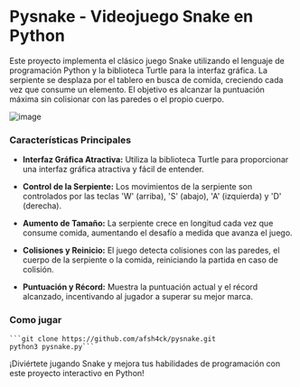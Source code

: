 # Pysnake - Videojuego Snake en Python

Este proyecto implementa el clásico juego Snake utilizando el lenguaje de programación Python y la biblioteca Turtle para la interfaz gráfica. La serpiente se desplaza por el tablero en busca de comida, creciendo cada vez que consume un elemento. El objetivo es alcanzar la puntuación máxima sin colisionar con las paredes o el propio cuerpo.

![image](https://github.com/afsh4ck/pysnake/assets/132138425/1b1a791d-7f20-4d0e-b2cf-a0e06656ae80)

### Características Principales

- **Interfaz Gráfica Atractiva:** Utiliza la biblioteca Turtle para proporcionar una interfaz gráfica atractiva y fácil de entender.

- **Control de la Serpiente:** Los movimientos de la serpiente son controlados por las teclas 'W' (arriba), 'S' (abajo), 'A' (izquierda) y 'D' (derecha).

- **Aumento de Tamaño:** La serpiente crece en longitud cada vez que consume comida, aumentando el desafío a medida que avanza el juego.

- **Colisiones y Reinicio:** El juego detecta colisiones con las paredes, el cuerpo de la serpiente o la comida, reiniciando la partida en caso de colisión.

- **Puntuación y Récord:** Muestra la puntuación actual y el récord alcanzado, incentivando al jugador a superar su mejor marca.

### Como jugar

    ```git clone https://github.com/afsh4ck/pysnake.git
    python3 pysnake.py```

¡Diviértete jugando Snake y mejora tus habilidades de programación con este proyecto interactivo en Python!
